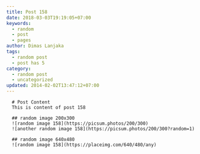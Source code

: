 ```yaml
---
title: Post 158
date: 2018-03-03T19:19:05+07:00
keywords:
  - random
  - post
  - pages
author: Dimas Lanjaka
tags:
  - random post
  - post has 5
category:
  - random post
  - uncategorized
updated: 2014-02-02T13:47:12+07:00
---
```


      # Post Content
      This is content of post 158

      ## random image 200x300
      ![random image 158](https://picsum.photos/200/300)
      ![another random image 158](https://picsum.photos/200/300?random=1)

      ## random image 640x480
      ![random image 158](https://placeimg.com/640/480/any)
      